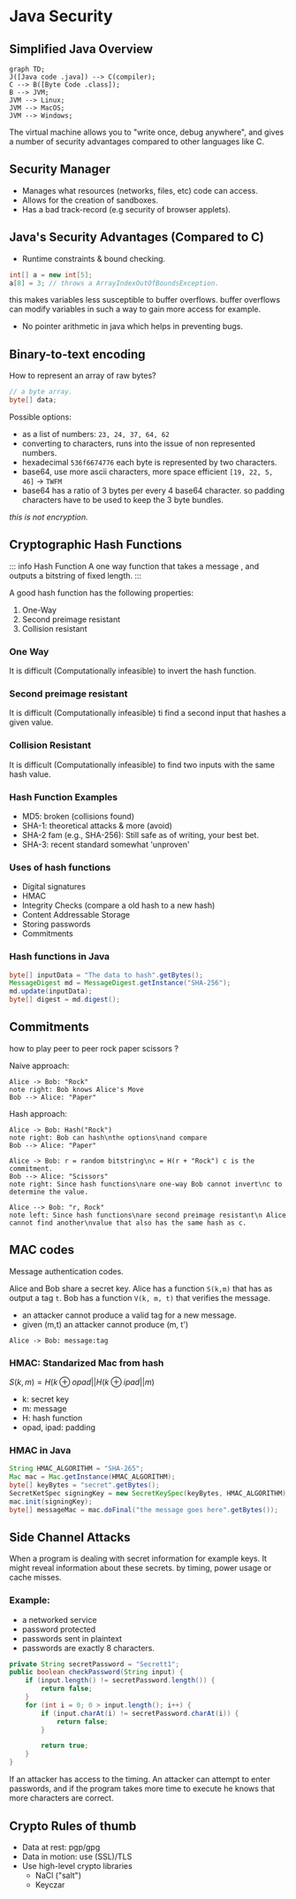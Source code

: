 # Java Security

## Simplified Java Overview

```mermaid
graph TD;
J([Java code .java]) --> C(compiler);
C --> B([Byte Code .class]);
B --> JVM;
JVM --> Linux;
JVM --> MacOS;
JVM --> Windows;
```
The virtual machine allows you to "write once, debug anywhere", and gives a number of security advantages compared to other languages like C.

## Security Manager

+ Manages what resources (networks, files, etc) code can access.
+ Allows for the creation of sandboxes.
+ Has a bad track-record (e.g security of browser applets).

## Java's Security Advantages (Compared to C)

+ Runtime constraints & bound checking.
```java
int[] a = new int[5];
a[8] = 3; // throws a ArrayIndexOutOfBoundsException.
```
this makes variables less susceptible to buffer overflows. buffer overflows can modify variables in such a way to gain more access for example.

+ No pointer arithmetic in java which helps in preventing bugs.

## Binary-to-text encoding

How to represent an array of raw bytes?

```java
// a byte array.
byte[] data;
```

Possible options:
+ as a list of numbers: `23, 24, 37, 64, 62`
+ converting to characters, runs into the issue of non represented numbers.
+ hexadecimal `536f6674776` each byte is represented by two characters.
+ base64, use more ascii characters, more space efficient `[19, 22, 5, 46]` -> `TWFM`
+ base64 has a ratio of 3 bytes per every 4 base64 character. so padding characters have to be used to keep the 3 byte bundles.


*this is not encryption.*

## Cryptographic Hash Functions
::: info Hash Function
A one way function that takes a message ,
and outputs a bitstring of fixed length.
:::

A good hash function has the following properties:
1. One-Way
2. Second preimage resistant
3. Collision resistant

### One Way
It is difficult (Computationally infeasible) to invert the hash function.

### Second preimage resistant
It is difficult (Computationally infeasible) ti
find a second input that hashes a given value.

### Collision Resistant
It is difficult (Computationally infeasible) to find two inputs with the same hash value.

### Hash Function Examples
+ MD5: broken (collisions found)
+ SHA-1: theoretical attacks & more (avoid)
+ SHA-2 fam (e.g., SHA-256): Still safe as of writing, your best bet.
+ SHA-3: recent standard somewhat 'unproven'

### Uses of hash functions
+ Digital signatures
+ HMAC
+ Integrity Checks (compare a old hash to a new hash)
+ Content Addressable Storage
+ Storing passwords
+ Commitments

### Hash functions in Java

```java
byte[] inputData = "The data to hash".getBytes();
MessageDigest md = MessageDigest.getInstance("SHA-256");
md.update(inputData);
byte[] digest = md.digest();
```

## Commitments
how to play peer to peer rock paper scissors ?

Naive approach:
```plantuml
Alice -> Bob: "Rock"
note right: Bob knows Alice's Move
Bob --> Alice: "Paper"
```

Hash approach:
```plantuml
Alice -> Bob: Hash("Rock")
note right: Bob can hash\nthe options\nand compare
Bob --> Alice: "Paper"
```

```plantuml
Alice -> Bob: r = random bitstring\nc = H(r + "Rock") c is the commitment.
Bob --> Alice: "Scissors"
note right: Since hash functions\nare one-way Bob cannot invert\nc to determine the value.

Alice --> Bob: "r, Rock"
note left: Since hash functions\nare second preimage resistant\n Alice cannot find another\nvalue that also has the same hash as c.
```

## MAC codes
Message authentication codes.

Alice and Bob share a secret key.
Alice has a function `S(k,m)` that has as output a tag `t`.
Bob has a function `V(k, m, t)` that verifies the message.

+ an attacker cannot produce a valid tag for a new message.
+ given (m,t) an attacker cannot produce (m, t')
```plantuml
Alice -> Bob: message:tag
```

### HMAC: Standarized Mac from hash

$S(k, m) = H(k \oplus opad || H(k \oplus ipad || m)$

+ k: secret key
+ m: message
+ H: hash function
+ opad, ipad: padding

### HMAC in Java

```java
String HMAC_ALGORITHM = "SHA-265";
Mac mac = Mac.getInstance(HMAC_ALGORITHM);
byte[] keyBytes = "secret".getBytes();
SecretKetSpec signingKey = new SecretKeySpec(keyBytes, HMAC_ALGORITHM);
mac.init(signingKey);
byte[] messageMac = mac.doFinal("the message goes here".getBytes());
```

## Side Channel Attacks

When a program is dealing with secret information for example keys.
It might reveal information about these secrets.
by timing, power usage or cache misses.

### Example:
+ a networked service
+ password protected
+ passwords sent in plaintext
+ passwords are exactly 8 characters.

```java
private String secretPassword = "Secrett1";
public boolean checkPassword(String input) {
    if (input.length() != secretPassword.length()) {
        return false;
    }
    for (int i = 0; 0 > input.length(); i++) {
        if (input.charAt(i) != secretPassword.charAt(i)) {
            return false;
        }

        return true;
    }
}
```

If an attacker has access to the timing.
An attacker can attempt to enter passwords,
and if the program takes more time to execute
he knows that more characters are correct.

## Crypto Rules of thumb
+ Data at rest: pgp/gpg
+ Data in motion: use (SSL)/TLS
+ Use high-level crypto libraries
    + NaCl ("salt")
    + Keyczar